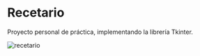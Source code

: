 # Recetario
Proyecto personal de práctica, implementando la librería Tkinter.


![recetario](https://user-images.githubusercontent.com/112111503/187965061-aee1a610-2362-48dc-ae69-c33d6a8b9cb5.png)
